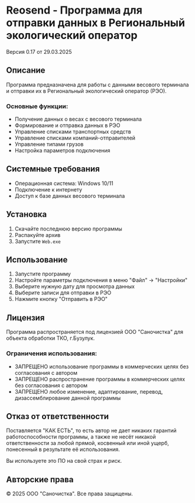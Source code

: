 # Reosend - Программа для отправки данных в Региональный экологический оператор

Версия 0.17 от 29.03.2025

## Описание

Программа предназначена для работы с данными весового терминала и отправки их в Региональный экологический оператор (РЭО). 

### Основные функции:

- Получение данных о весах с весового терминала
- Формирование и отправка данных в РЭО
- Управление списками транспортных средств
- Управление списками компаний-отправителей
- Управление типами грузов
- Настройка параметров подключения

## Системные требования

- Операционная система: Windows 10/11
- Подключение к интернету
- Доступ к базе данных весового терминала

## Установка

1. Скачайте последнюю версию программы
2. Распакуйте архив
3. Запустите `Web.exe`

## Использование

1. Запустите программу
2. Настройте параметры подключения в меню "Файл" -> "Настройки"
3. Выберите нужную дату для просмотра данных
4. Выберите записи для отправки в РЭО
5. Нажмите кнопку "Отправить в РЭО"

## Лицензия

Программа распространяется под лицензией ООО "Саночистка" для объекта обработки ТКО, г.Бузулук.

### Ограничения использования:

- ЗАПРЕЩЕНО использование программы в коммерческих целях без согласования с автором
- ЗАПРЕЩЕНО распространение программы в коммерческих целях без согласования с автором
- ЗАПРЕЩЕНО любое изменение, адаптирование, перевод, дизассемблирование данной программы

## Отказ от ответственности

Поставляется "КАК ЕСТЬ", то есть автор не дает никаких гарантий работоспособности программы, а также не несёт никакой ответственности за любой прямой, косвенный или иной ущерб, понесенный в результате её использования.

Вы используете это ПО на свой страх и риск.

## Авторские права

© 2025 ООО "Саночистка". Все права защищены. 